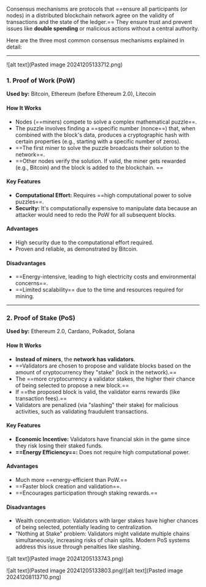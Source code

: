 Consensus mechanisms are protocols that ==ensure all participants (or nodes) in a distributed blockchain network agree on the validity of transactions and the state of the ledger.== They ensure trust and prevent issues like **double spending** or malicious actions without a central authority.

Here are the three most common consensus mechanisms explained in detail:

---

![alt text](Pasted image 20241205133712.png)
### **1. Proof of Work (PoW)**

**Used by:** Bitcoin, Ethereum (before Ethereum 2.0), Litecoin

#### **How It Works**

- Nodes (==miners) compete to solve a complex mathematical puzzle==.
- The puzzle involves finding a ==specific number (nonce==) that, when combined with the block's data, produces a cryptographic hash with certain properties (e.g., starting with a specific number of zeros).
- ==The first miner to solve the puzzle broadcasts their solution to the network==.
- ==Other nodes verify the solution. If valid, the miner gets rewarded (e.g., Bitcoin) and the block is added to the blockchain.
==
#### **Key Features**

- **Computational Effort:** Requires ==high computational power to solve puzzles==.
- **Security:** It's computationally expensive to manipulate data because an attacker would need to redo the PoW for all subsequent blocks.

#### **Advantages**

- High security due to the computational effort required.
- Proven and reliable, as demonstrated by Bitcoin.

#### **Disadvantages**

- ==Energy-intensive, leading to high electricity costs and environmental concerns==.
- ==Limited scalability== due to the time and resources required for mining.

---

### **2. Proof of Stake (PoS)**

**Used by:** Ethereum 2.0, Cardano, Polkadot, Solana

#### **How It Works**

- **Instead of miners**, the **network has validators**.
- ==Validators are chosen to propose and validate blocks based on the amount of cryptocurrency they "stake" (lock in the network).==
- The ==more cryptocurrency a validator stakes, the higher their chance of being selected to propose a new block.==
- If ==the proposed block is valid, the validator earns rewards (like transaction fees).==
- Validators are penalized (via "slashing" their stake) for malicious activities, such as validating fraudulent transactions.

#### **Key Features**

- **Economic Incentive:** Validators have financial skin in the game since they risk losing their staked funds.
- **==Energy Efficiency==:** Does not require high computational power.

#### **Advantages**

- Much more ==energy-efficient than PoW.==
- ==Faster block creation and validation==.
- ==Encourages participation through staking rewards.==

#### **Disadvantages**

- Wealth concentration: Validators with larger stakes have higher chances of being selected, potentially leading to centralization.
- "Nothing at Stake" problem: Validators might validate multiple chains simultaneously, increasing risks of chain splits. Modern PoS systems address this issue through penalties like slashing.


![alt text](Pasted image 20241205133743.png)


![alt text](Pasted image 20241205133803.png)![alt text](Pasted image 20241208113710.png)